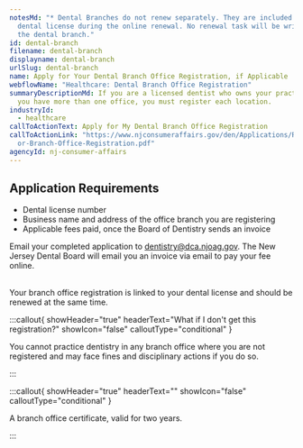 ```yaml
---
notesMd: "* Dental Branches do not renew separately. They are included with the
  dental license during the online renewal. No renewal task will be written for
  the dental branch."
id: dental-branch
filename: dental-branch
displayname: dental-branch
urlSlug: dental-branch
name: Apply for Your Dental Branch Office Registration, if Applicable
webflowName: "Healthcare: Dental Branch Office Registration"
summaryDescriptionMd: If you are a licensed dentist who owns your practice and
  you have more than one office, you must register each location.
industryId:
  - healthcare
callToActionText: Apply for My Dental Branch Office Registration
callToActionLink: "https://www.njconsumeraffairs.gov/den/Applications/Request-f\
  or-Branch-Office-Registration.pdf"
agencyId: nj-consumer-affairs
---
```


## Application Requirements

- Dental license number
- Business name and address of the office branch you are registering
- Applicable fees paid, once the Board of Dentistry sends an invoice

Email your completed application to dentistry@dca.njoag.gov. The New Jersey Dental Board will email you an invoice via email to pay your fee online.

\
Your branch office registration is linked to your dental license and should be renewed at the same time.

:::callout{ showHeader="true" headerText="What if I don't get this registration?" showIcon="false" calloutType="conditional" }

You cannot practice dentistry in any branch office where you are not registered and may face fines and disciplinary actions if you do so.

:::

:::callout{ showHeader="true" headerText="" showIcon="false" calloutType="conditional" }

A branch office certificate, valid for two years.

:::
